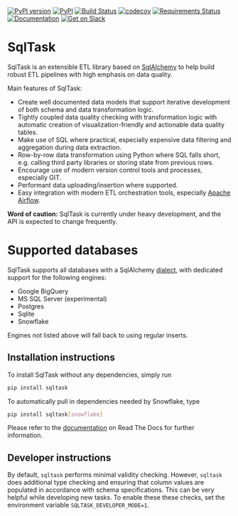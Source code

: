 [![PyPI version](https://img.shields.io/pypi/v/sqltask.svg)](https://badge.fury.io/py/sqltask)
[![PyPI](https://img.shields.io/pypi/pyversions/sqltask.svg)](https://www.python.org/downloads/)
[![Build Status](https://travis-ci.com/villebro/sqltask.svg?branch=master)](https://travis-ci.com/villebro/sqltask)
[![codecov](https://codecov.io/gh/villebro/sqltask/branch/master/graph/badge.svg)](https://codecov.io/gh/villebro/sqltask)
[![Requirements Status](https://requires.io/github/villebro/sqltask/requirements.svg?branch=master)](https://requires.io/github/villebro/sqltask/requirements/?branch=master)
[![Documentation](https://readthedocs.org/projects/sqltask/badge/?version=latest)](https://sqltask.readthedocs.io/en/latest/)
[![Get on Slack](https://img.shields.io/badge/slack-join-orange.svg)](https://join.slack.com/t/sqltask/shared_invite/enQtODA2OTE2Nzg0OTc4LWM3NWViMzU0ODc3MjJiNmEzMDdmYzFmMzBiZjRkODExZGY0NDg0NmI5ZjE5NGFiMmM3Yzk5MGEzMDM5ZjM5OTU)

# SqlTask
SqlTask is an extensible ETL library based on [SqlAlchemy](https://www.sqlalchemy.org/)
to help build robust ETL pipelines with high emphasis on data quality.

Main features of SqlTask:
- Create well documented data models that support iterative
development of both schema and data transformation logic.
- Tightly coupled data quality checking with transformation logic with automatic
creation of visualization-friendly and actionable data quality tables.
- Make use of SQL where practical, especially expensive data filtering 
and aggregation during data extraction.
- Row-by-row data transformation using Python where SQL falls short,
e.g. calling third party libraries or storing state from previous rows.
- Encourage use of modern version control tools and processes, especially GIT.
- Performant data uploading/insertion where supported.
- Easy integration with modern ETL orchestration tools, especially
[Apache Airflow](https://airflow.apache.org/).

**Word of caution:** SqlTask is currently under heavy development, and the
API is expected to change frequently.

# Supported databases

SqlTask supports all databases with a SqlAlchemy
[dialect](https://docs.sqlalchemy.org/en/13/dialects/), with
dedicated support for the following engines:
- Google BigQuery
- MS SQL Server (experimental)
- Postgres
- Sqlite
- Snowflake

Engines not listed above will fall back to using regular inserts.

## Installation instructions

To install SqlTask without any dependencies, simply run

```bash
pip install sqltask
```

To automatically pull in dependencies needed by Snowflake, type
```bash
pip install sqltask[snowflake]
```

Please refer to the [documentation](https://sqltask.readthedocs.io/en/latest/)
on Read The Docs for further information.

## Developer instructions

By default, `sqltask` performs minimal validity checking. However, `sqltask`
does additional type checking and ensuring that column values are
populated in accordance with schema specifications. This can be very
helpful while developing new tasks. To enable these these checks,
set the environment variable `SQLTASK_DEVELOPER_MODE=1`.
